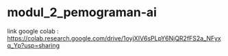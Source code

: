 # modul_2_pemograman-ai

link google colab : https://colab.research.google.com/drive/1oyjXIV6sPLpY6NjQR2fFS2a_NFyxq_Yp?usp=sharing
